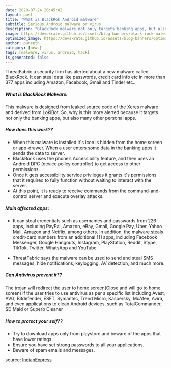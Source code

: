 ```yaml
---
date: 2020-07-24 20:45:02
layout: post
title: "What is BlackRok Android malware"
subtitle: Serious Android malware or virus
description: "BlackRock malware not only targets banking apps, but also many popular personal apps like amazon, messenger etc.."
image: https://devskrate.github.io/assets/blog-banners/black-rock-malware-2020.jpg
optimized_image: https://devskrate.github.io/assets/blog-banners/optimized/black-rock-malware-2020.webp
author: puneeth
category: [news]
tags: [malware, virus, android, hack]
is_generated: false
---
```


ThreatFabric a security firm has alerted about a new malware called BlackRock. It can steal data like passwords, credit card info etc in more than 377 apps including Amazon, Facebook, Gmail and Tinder etc..

##### What is BlackRock Malware:

This malware is designed from leaked source code of the Xeres malware and derived from LokiBot. So, why is this more alerted because it targets not only the banking apps, but also many other personal apps.

##### How does this work??
+ When this malware is installed it's icon is hidden from the home screen or app-drawer. When a user enters some data in the banking apps it sends the data to server.
+ BlackRock uses the phone’s Accessibility feature, and then uses an Android DPC (device policy controller) to get access to other permissions.
+ Once it gets accessibility service privileges it grants it's permissions that it required to fully function without waiting to interact with the server.
+ At this point, it is ready to receive commands from the command-and-control server and execute overlay attacks.

##### Main affected apps:
+ It can steal credentials such as usernames and passwords from 226 apps, including PayPal, Amazon, eBay, Gmail, Google Pay, Uber, Yahoo Mail, Amazon and Netflix, among others. In addition, the malware steals credit-card numbers from an additional 111 apps, including Facebook Messenger, Google Hangouts, Instagram, PlayStation, Reddit, Stype, TikTok, Twitter, WhatsApp and YouTube.

+ ThreatFabric says the malware can be used to send and steal SMS messages, hide notifications, keylogging, AV detection, and much more.

##### Can Antivirus prevent it??

The trojan will redirect the user to home screen(Close and will go to home screen) if the user tries to use antivirus as per a specific list including Avast, AVG, Bitdefender, ESET, Symantec, Trend Micro, Kaspersky, McAfee, Avira, and even applications to clean Android devices, such as TotalCommander, SD Maid or Superb Cleaner

##### How to protect your self??
+ Try to download apps only from playstore and beware of the apps that have lower ratings. 
+ Ensure you have set strong passwords to all your applications.
+ Beware of spam emails and messages.

source: [IndianExpress](https://indianexpress.com/article/explained/blackrock-android-malware-337-apps-data-privacy-6513223/lite/)

